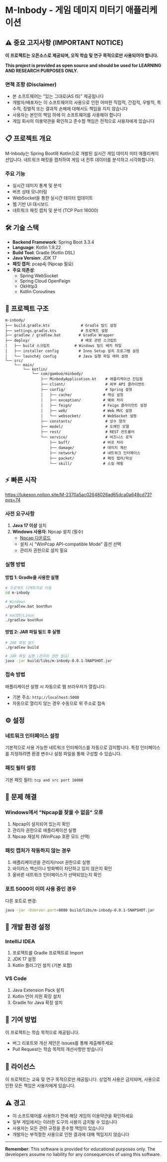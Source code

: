 # M-Inbody - 게임 데미지 미터기 애플리케이션


## ⚠️ 중요 고지사항 (IMPORTANT NOTICE)

**이 프로젝트는 오픈소스로 제공되며, 오직 학습 및 연구 목적으로만 사용되어야 합니다.**

**This project is provided as open source and should be used for LEARNING AND RESEARCH PURPOSES ONLY.**

### 면책 조항 (Disclaimer)
- 본 소프트웨어는 "있는 그대로(AS IS)" 제공됩니다
- 개발자/배포자는 이 소프트웨어의 사용으로 인한 어떠한 직접적, 간접적, 우발적, 특수적, 징벌적 또는 결과적 손해에 대해서도 책임을 지지 않습니다
- 사용자는 본인의 책임 하에 이 소프트웨어를 사용해야 합니다
- 게임 회사의 이용약관을 확인하고 준수할 책임은 전적으로 사용자에게 있습니다

## 📋 프로젝트 개요

M-Inbody는 Spring Boot와 Kotlin으로 개발된 실시간 게임 데미지 미터 애플리케이션입니다. 네트워크 패킷을 캡처하여 게임 내 전투 데이터를 분석하고 시각화합니다.

### 주요 기능
- 실시간 데미지 통계 및 분석
- 버프 상태 모니터링
- WebSocket을 통한 실시간 데이터 업데이트
- 웹 기반 UI 대시보드
- 네트워크 패킷 캡처 및 분석 (TCP Port 16000)

## 🛠️ 기술 스택

- **Backend Framework**: Spring Boot 3.3.4
- **Language**: Kotlin 1.9.22
- **Build Tool**: Gradle (Kotlin DSL)
- **Java Version**: JDK 17
- **패킷 캡처**: pcap4j (Npcap 필요)
- **주요 의존성**:
  - Spring WebSocket
  - Spring Cloud OpenFeign
  - OkHttp3
  - Kotlin Coroutines

## 📁 프로젝트 구조

```
m-inbody/
├── build.gradle.kts              # Gradle 빌드 설정
├── settings.gradle.kts           # 프로젝트 설정
├── gradlew / gradlew.bat        # Gradle Wrapper
├── deploy/                       # 배포 관련 스크립트
│   ├── build 스크립트           # Windows 빌드 배치 파일
│   ├── installer config         # Inno Setup 설치 프로그램 설정
│   └── launch4j config          # Java 실행 파일 래퍼 설정
└── src/
    └── main/
        └── kotlin/
            └── com/gamboo/minbody/
                ├── MinbodyApplication.kt    # 애플리케이션 진입점
                ├── client/                  # 외부 API 클라이언트
                ├── config/                  # Spring 설정
                │   ├── cache/              # 캐싱 설정
                │   ├── exception/          # 예외 처리
                │   ├── feign/              # Feign 클라이언트 설정
                │   ├── web/                # Web MVC 설정
                │   └── websocket/          # WebSocket 설정
                ├── constants/               # 상수 정의
                ├── model/                   # 도메인 모델
                ├── rest/                    # REST 컨트롤러
                └── service/                 # 비즈니스 로직
                    ├── buff/               # 버프 처리
                    ├── damage/             # 데미지 계산
                    ├── network/            # 네트워크 인터페이스
                    ├── packet/             # 패킷 캡처/파싱
                    └── skill/              # 스킬 매핑
```

## ⚡ 빠른 시작

https://lukeson.notion.site/M-2370a5ac02648026ad65dca0a649cd73?pvs=74

### 사전 요구사항

1. **Java 17 이상** 설치
2. **Windows 사용자**: Npcap 설치 (필수)
   - [Npcap 다운로드](https://npcap.com/#download)
   - 설치 시 "WinPcap API-compatible Mode" 옵션 선택
   - 관리자 권한으로 설치 필요

### 실행 방법

#### 방법 1: Gradle을 사용한 실행
```bash
# 프로젝트 디렉토리로 이동
cd m-inbody

# Windows
./gradlew.bat bootRun

# macOS/Linux
./gradlew bootRun
```

#### 방법 2: JAR 파일 빌드 후 실행
```bash
# JAR 파일 빌드
./gradlew build

# JAR 파일 실행 (관리자 권한 필요)
java -jar build/libs/m-inbody-0.0.1-SNAPSHOT.jar
```

### 접속 방법
애플리케이션 실행 시 자동으로 웹 브라우저가 열립니다.
- 기본 주소: `http://localhost:5000`
- 자동으로 열리지 않는 경우 수동으로 위 주소로 접속

## ⚙️ 설정

### 네트워크 인터페이스 설정
기본적으로 사용 가능한 네트워크 인터페이스를 자동으로 감지합니다.
특정 인터페이스를 지정하려면 환경 변수나 설정 파일을 통해 구성할 수 있습니다.

### 패킷 필터 설정
기본 패킷 필터: `tcp and src port 16000`

## 🔧 문제 해결

### Windows에서 "Npcap을 찾을 수 없음" 오류
1. Npcap이 설치되어 있는지 확인
2. 관리자 권한으로 애플리케이션 실행
3. Npcap 재설치 (WinPcap 호환 모드 선택)

### 패킷 캡처가 작동하지 않는 경우
1. 애플리케이션을 관리자/root 권한으로 실행
2. 바이러스 백신이나 방화벽이 차단하고 있지 않은지 확인
3. 올바른 네트워크 인터페이스가 선택되었는지 확인

### 포트 5000이 이미 사용 중인 경우
다른 포트로 변경:
```bash
java -jar -Dserver.port=8080 build/libs/m-inbody-0.0.1-SNAPSHOT.jar
```

## 📝 개발 환경 설정

### IntelliJ IDEA
1. 프로젝트를 Gradle 프로젝트로 Import
2. JDK 17 설정
3. Kotlin 플러그인 설치 (기본 포함)

### VS Code
1. Java Extension Pack 설치
2. Kotlin 언어 지원 확장 설치
3. Gradle for Java 확장 설치

## 🤝 기여 방법

이 프로젝트는 학습 목적으로 제공됩니다. 
- 버그 리포트와 개선 제안은 Issues를 통해 제출해주세요
- Pull Request는 학습 목적의 개선사항만 받습니다

## 📜 라이선스

이 프로젝트는 교육 및 연구 목적으로만 제공됩니다.
상업적 사용은 금지되며, 사용으로 인한 모든 책임은 사용자에게 있습니다.

## ⚠️ 경고

- 이 소프트웨어를 사용하기 전에 해당 게임의 이용약관을 확인하세요
- 일부 게임에서는 이러한 도구의 사용이 금지될 수 있습니다
- 사용자는 모든 관련 규정을 준수할 책임이 있습니다
- 개발자는 부적절한 사용으로 인한 결과에 대해 책임지지 않습니다

---

**Remember**: This software is provided for educational purposes only. The developers assume no liability for any consequences of using this software.
